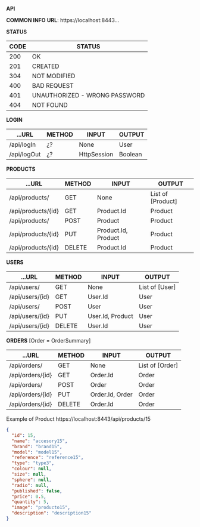 **API**

**COMMON INFO**
**URL**:    https://localhost:8443...

**STATUS**

CODE | STATUS
---  | ---
200  | OK
201  | CREATED
304  | NOT MODIFIED
400  | BAD REQUEST
401  | UNAUTHORIZED - WRONG PASSWORD
404  | NOT FOUND


**LOGIN** 

...URL              | METHOD    | INPUT                   | OUTPUT 
---                 | ---       | ---                     | --- 
/api/logIn          | ¿?        | None                    | User
/api/logOut         | ¿?        | HttpSession             | Boolean


**PRODUCTS**

...URL              | METHOD    | INPUT                   | OUTPUT 
---                 | ---       | ---                     | --- 
/api/products/      | GET       | None                    | List of [Product]
/api/products/{id}  | GET       | Product.Id              | Product
/api/products/      | POST      | Product                 | Product 
/api/products/{id}  | PUT       | Product.Id, Product     | Product 
/api/products/{id}  | DELETE    | Product.Id              | Product 


**USERS**

...URL              | METHOD    | INPUT                   | OUTPUT 
---                 | ---       | ---                     | --- 
/api/users/         | GET       | None                    | List of [User] 
/api/users/{id}     | GET       | User.Id                 | User
/api/users/         | POST      | User                    | User
/api/users/{id}     | PUT       | User.Id, Product        | User 
/api/users/{id}     | DELETE    | User.Id                 | User 


**ORDERS**  [Order = OrderSummary]

...URL              | METHOD    | INPUT                   | OUTPUT 
---                 | ---       | ---                     | --- 
/api/orders/        | GET       | None                    | List of [Order]               
/api/orders/{id}    | GET       | Order.Id                | Order     
/api/orders/        | POST      | Order                   | Order                     
/api/orders/{id}    | PUT       | Order.Id, Order         | Order    
/api/orders/{id}    | DELETE    | Order.Id                | Order    


Example of Product
https://localhost:8443/api/products/15
```json
{
  "id": 15,
  "name": "accesory15",
  "brand": "brand15",
  "model": "model15",
  "reference": "reference15",
  "type": "type3",
  "colour": null,
  "size": null,
  "sphere": null,
  "radio": null,
  "published": false,
  "price": 0.5,
  "quantity": 5,
  "image": "producto15",
  "description": "description15"
}
```
